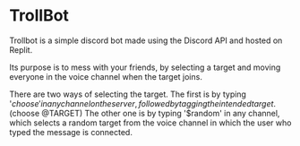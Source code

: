 # TrollBot

Trollbot is a simple discord bot made using the Discord API and hosted on Replit. 

Its purpose is to mess with your friends, by selecting a target and moving everyone in the voice channel when the target joins.

There are two ways of selecting the target. The first is by typing '$choose' in any channel on the server, followed by tagging the intended target. ($choose @TARGET)
The other one is by typing '$random' in any channel, which selects a random target from the voice channel in which the user who typed the message is connected.
